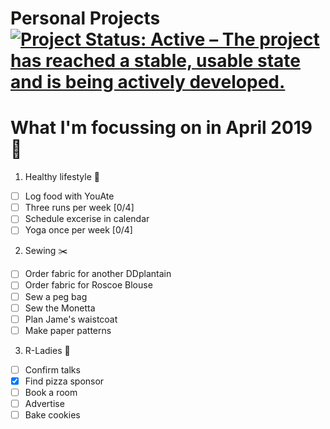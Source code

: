 Personal Projects
[![Project Status: Active – The project has reached a stable, usable state and is being actively developed.](https://www.repostatus.org/badges/latest/active.svg)](https://www.repostatus.org/#active)
==============

# What I'm focussing on in April 2019 :seedling:

1. Healthy lifestyle :pear:
- [ ] Log food with YouAte
- [ ] Three runs per week [0/4]
- [ ] Schedule excerise in calendar
- [ ] Yoga once per week [0/4]

2. Sewing :scissors:
- [ ] Order fabric for another DDplantain
- [ ] Order fabric for Roscoe Blouse
- [ ] Sew a peg bag
- [ ] Sew the Monetta
- [ ] Plan Jame's waistcoat
- [ ] Make paper patterns

3. R-Ladies :purple_heart:
- [ ] Confirm talks
- [x] Find pizza sponsor
- [ ] Book a room
- [ ] Advertise
- [ ] Bake cookies
